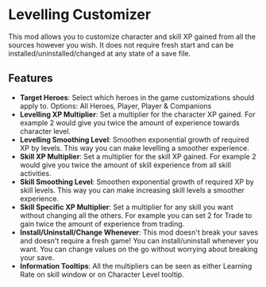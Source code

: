# Levelling Customizer
This mod allows you to customize character and skill XP gained from all the sources however you wish. It does not require fresh start and can be installed/uninstalled/changed at any state of a save file.

## Features
- **Target Heroes**: Select which heroes in the game customizations should apply to. Options: All Heroes, Player, Player & Companions
- **Levelling XP Multiplier**: Set a multiplier for the character XP gained. For example 2 would give you twice the amount of experience towards character level.
- **Levelling Smoothing Level**: Smoothen exponential growth of required XP by levels. This way you can make levelling a smoother experience.
- **Skill XP Multiplier**: Set a multiplier for the skill XP gained. For example 2 would give you twice the amount of skill experience from all skill activities.
- **Skill Smoothing Level**: Smoothen exponential growth of required XP by skill levels. This way you can make increasing skill levels a smoother experience.
- **Skill Specific XP Multiplier**: Set a multiplier for any skill you want without changing all the others. For example you can set 2 for Trade to gain twice the amount of experience from trading.
- **Install/Uninstall/Change Whenever**: This mod doesn't break your saves and doesn't require a fresh game! You can install/uninstall whenever you want. You can change values on the go without worrying about breaking your save.
- **Information Tooltips**: All the multipliers can be seen as either Learning Rate on skill window or on Character Level tooltip.
